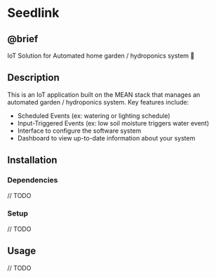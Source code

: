 # Seedlink

## @brief
IoT Solution for Automated home garden / hydroponics system 🌱

## Description
This is an IoT application built on the MEAN stack that manages an automated garden
/ hydroponics system. Key features include:
- Scheduled Events (ex: watering or lighting schedule)
- Input-Triggered Events (ex: low soil moisture triggers water event)
- Interface to configure the software system
- Dashboard to view up-to-date information about your system

## Installation
### Dependencies
// TODO
### Setup
// TODO

## Usage
// TODO
